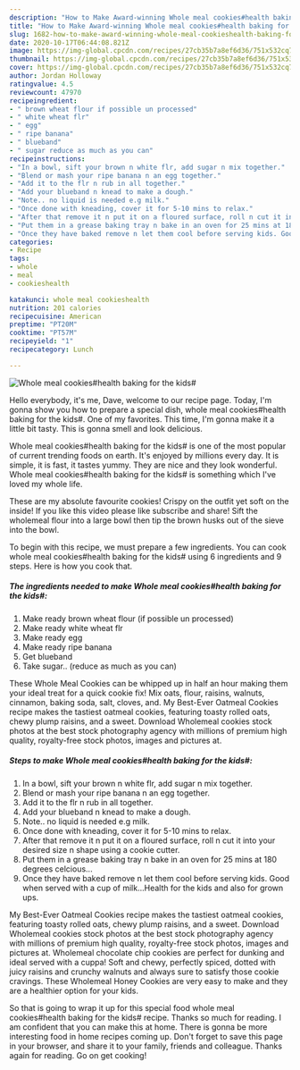 ```yaml
---
description: "How to Make Award-winning Whole meal cookies#health baking for the kids#"
title: "How to Make Award-winning Whole meal cookies#health baking for the kids#"
slug: 1682-how-to-make-award-winning-whole-meal-cookieshealth-baking-for-the-kids
date: 2020-10-17T06:44:08.821Z
image: https://img-global.cpcdn.com/recipes/27cb35b7a8ef6d36/751x532cq70/whole-meal-cookieshealth-baking-for-the-kids-recipe-main-photo.jpg
thumbnail: https://img-global.cpcdn.com/recipes/27cb35b7a8ef6d36/751x532cq70/whole-meal-cookieshealth-baking-for-the-kids-recipe-main-photo.jpg
cover: https://img-global.cpcdn.com/recipes/27cb35b7a8ef6d36/751x532cq70/whole-meal-cookieshealth-baking-for-the-kids-recipe-main-photo.jpg
author: Jordan Holloway
ratingvalue: 4.5
reviewcount: 47970
recipeingredient:
- " brown wheat flour if possible un processed"
- " white wheat flr"
- " egg"
- " ripe banana"
- " blueband"
- " sugar reduce as much as you can"
recipeinstructions:
- "In a bowl, sift your brown n white flr, add sugar n mix together."
- "Blend or mash your ripe banana n an egg together."
- "Add it to the flr n rub in all together."
- "Add your blueband n knead to make a dough."
- "Note.. no liquid is needed e.g milk."
- "Once done with kneading, cover it for 5-10 mins to relax."
- "After that remove it n put it on a floured surface, roll n cut it into your desired size n shape using a cookie cutter."
- "Put them in a grease baking tray n bake in an oven for 25 mins at 180 degrees celcious..."
- "Once they have baked remove n let them cool before serving kids. Good when served with a cup of milk...Health for the kids and also for grown ups."
categories:
- Recipe
tags:
- whole
- meal
- cookieshealth

katakunci: whole meal cookieshealth 
nutrition: 201 calories
recipecuisine: American
preptime: "PT20M"
cooktime: "PT57M"
recipeyield: "1"
recipecategory: Lunch

---
```



![Whole meal cookies#health baking for the kids#](https://img-global.cpcdn.com/recipes/27cb35b7a8ef6d36/751x532cq70/whole-meal-cookieshealth-baking-for-the-kids-recipe-main-photo.jpg)

Hello everybody, it's me, Dave, welcome to our recipe page. Today, I'm gonna show you how to prepare a special dish, whole meal cookies#health baking for the kids#. One of my favorites. This time, I'm gonna make it a little bit tasty. This is gonna smell and look delicious.

Whole meal cookies#health baking for the kids# is one of the most popular of current trending foods on earth. It's enjoyed by millions every day. It is simple, it is fast, it tastes yummy. They are nice and they look wonderful. Whole meal cookies#health baking for the kids# is something which I've loved my whole life.

These are my absolute favourite cookies! Crispy on the outfit yet soft on the inside! If you like this video please like subscribe and share! Sift the wholemeal flour into a large bowl then tip the brown husks out of the sieve into the bowl.


To begin with this recipe, we must prepare a few ingredients. You can cook whole meal cookies#health baking for the kids# using 6 ingredients and 9 steps. Here is how you cook that.

<!--inarticleads1-->

##### The ingredients needed to make Whole meal cookies#health baking for the kids#:

1. Make ready  brown wheat flour (if possible un processed)
1. Make ready  white wheat flr
1. Make ready  egg
1. Make ready  ripe banana
1. Get  blueband
1. Take  sugar.. (reduce as much as you can)


These Whole Meal Cookies can be whipped up in half an hour making them your ideal treat for a quick cookie fix! Mix oats, flour, raisins, walnuts, cinnamon, baking soda, salt, cloves, and. My Best-Ever Oatmeal Cookies recipe makes the tastiest oatmeal cookies, featuring toasty rolled oats, chewy plump raisins, and a sweet. Download Wholemeal cookies stock photos at the best stock photography agency with millions of premium high quality, royalty-free stock photos, images and pictures at. 

<!--inarticleads2-->

##### Steps to make Whole meal cookies#health baking for the kids#:

1. In a bowl, sift your brown n white flr, add sugar n mix together.
1. Blend or mash your ripe banana n an egg together.
1. Add it to the flr n rub in all together.
1. Add your blueband n knead to make a dough.
1. Note.. no liquid is needed e.g milk.
1. Once done with kneading, cover it for 5-10 mins to relax.
1. After that remove it n put it on a floured surface, roll n cut it into your desired size n shape using a cookie cutter.
1. Put them in a grease baking tray n bake in an oven for 25 mins at 180 degrees celcious...
1. Once they have baked remove n let them cool before serving kids. Good when served with a cup of milk...Health for the kids and also for grown ups.


My Best-Ever Oatmeal Cookies recipe makes the tastiest oatmeal cookies, featuring toasty rolled oats, chewy plump raisins, and a sweet. Download Wholemeal cookies stock photos at the best stock photography agency with millions of premium high quality, royalty-free stock photos, images and pictures at. Wholemeal chocolate chip cookies are perfect for dunking and ideal served with a cuppa! Soft and chewy, perfectly spiced, dotted with juicy raisins and crunchy walnuts and always sure to satisfy those cookie cravings. These Wholemeal Honey Cookies are very easy to make and they are a healthier option for your kids. 

So that is going to wrap it up for this special food whole meal cookies#health baking for the kids# recipe. Thanks so much for reading. I am confident that you can make this at home. There is gonna be more interesting food in home recipes coming up. Don't forget to save this page in your browser, and share it to your family, friends and colleague. Thanks again for reading. Go on get cooking!
